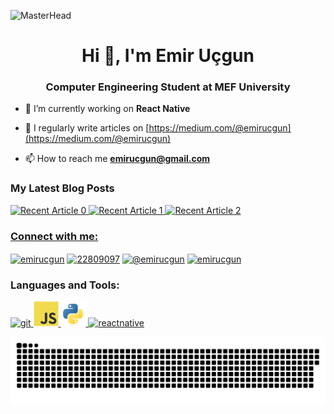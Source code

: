 ![MasterHead](https://media0.giphy.com/media/dyrvKKmH5j2O4/giphy.gif?cid=ecf05e47zigo2k1u256mg0eaz24lm3cgihujzx3vw4i136ko&ep=v1_gifs_search&rid=giphy.gif&ct=g)


<h1 align="center">Hi 👋, I'm Emir Uçgun</h1>
<h3 align="center">Computer Engineering Student at MEF University</h3>

- 🔭 I’m currently working on **React Native**

- 📝 I regularly write articles on [https://medium.com/@emirucgun](https://medium.com/@emirucgun)

- 📫 How to reach me **emirucgun@gmail.com**

<h3>My Latest Blog Posts</h3>

<a target="_blank" href="https://github-readme-medium-recent-article.vercel.app/medium/@emirucgun/0"><img src="https://github-readme-medium-recent-article.vercel.app/medium/@emirucgun/0" alt="Recent Article 0"> 
<a target="_blank" href="https://github-readme-medium-recent-article.vercel.app/medium/@emirucgun/1"><img src="https://github-readme-medium-recent-article.vercel.app/medium/@emirucgun/1" alt="Recent Article 1"> 
<a target="_blank" href="https://github-readme-medium-recent-article.vercel.app/medium/@emirucgun/2"><img src="https://github-readme-medium-recent-article.vercel.app/medium/@emirucgun/2" alt="Recent Article 2"> 


<h3 align="left">Connect with me:</h3>
<p align="left">
<a href="https://linkedin.com/in/emir-ucgun" target="blank"><img align="center" src="https://raw.githubusercontent.com/rahuldkjain/github-profile-readme-generator/master/src/images/icons/Social/linked-in-alt.svg" alt="emirucgun" height="30" width="40" /></a>
<a href="https://stackoverflow.com/users/22809097" target="blank"><img align="center" src="https://raw.githubusercontent.com/rahuldkjain/github-profile-readme-generator/master/src/images/icons/Social/stack-overflow.svg" alt="22809097" height="30" width="40" /></a>
<a href="https://medium.com/@emirucgun" target="blank"><img align="center" src="https://raw.githubusercontent.com/rahuldkjain/github-profile-readme-generator/master/src/images/icons/Social/medium.svg" alt="@emirucgun" height="30" width="40" /></a>
<a href="https://www.hackerrank.com/emirucgun" target="blank"><img align="center" src="https://raw.githubusercontent.com/rahuldkjain/github-profile-readme-generator/master/src/images/icons/Social/hackerrank.svg" alt="emirucgun" height="30" width="40" /></a>
</p>

<h3 align="left">Languages and Tools:</h3>
<p align="left"> <a href="https://git-scm.com/" target="_blank" rel="noreferrer"> <img src="https://www.vectorlogo.zone/logos/git-scm/git-scm-icon.svg" alt="git" width="40" height="40"/> </a> <a href="https://developer.mozilla.org/en-US/docs/Web/JavaScript" target="_blank" rel="noreferrer"> <img src="https://raw.githubusercontent.com/devicons/devicon/master/icons/javascript/javascript-original.svg" alt="javascript" width="40" height="40"/> </a> <a href="https://www.python.org" target="_blank" rel="noreferrer"> <img src="https://raw.githubusercontent.com/devicons/devicon/master/icons/python/python-original.svg" alt="python" width="40" height="40"/> </a> <a href="https://reactnative.dev/" target="_blank" rel="noreferrer"> <img src="https://reactnative.dev/img/header_logo.svg" alt="reactnative" width="40" height="40"/> </a> </p>

<picture>
  <source media="(prefers-color-scheme: dark)" srcset="https://raw.githubusercontent.com/Emirucgun/Emirucgun/output/github-contribution-grid-snake-dark.svg">
  <source media="(prefers-color-scheme: light)" srcset="https://raw.githubusercontent.com/Emirucgun/Emirucgun/output/github-contribution-grid-snake.svg">
  <img alt="github contribution grid snake animation" src="https://raw.githubusercontent.com/Emirucgun/Emirucgun/output/github-contribution-grid-snake.svg">
</picture>

